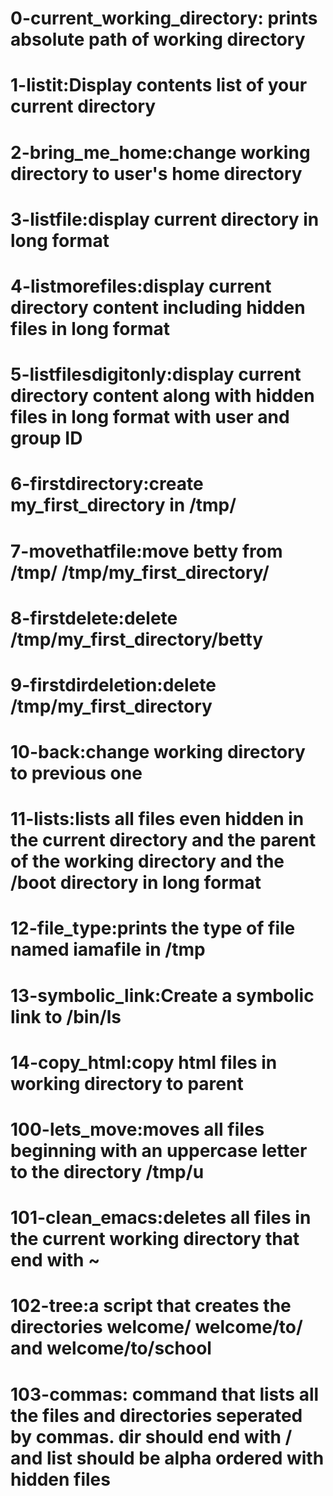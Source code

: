 # 0-current_working_directory: prints absolute path of working directory
# 1-listit:Display contents list of your current directory
# 2-bring_me_home:change working directory to user's home directory
# 3-listfile:display current directory in long format
# 4-listmorefiles:display current directory content including hidden files in long format
# 5-listfilesdigitonly:display current directory content along with hidden files in long format with user and group ID
# 6-firstdirectory:create my_first_directory in /tmp/
# 7-movethatfile:move betty from /tmp/ /tmp/my_first_directory/
# 8-firstdelete:delete /tmp/my_first_directory/betty
# 9-firstdirdeletion:delete /tmp/my_first_directory
# 10-back:change working directory to previous one
# 11-lists:lists all files even hidden in the current directory and the parent of the working directory and the /boot directory in long format
# 12-file_type:prints the type of file named iamafile in /tmp
# 13-symbolic_link:Create a symbolic link to /bin/ls
# 14-copy_html:copy html files in working directory to parent
# 100-lets_move:moves all files beginning with an uppercase letter to the directory /tmp/u
# 101-clean_emacs:deletes all files in the current working directory that end with ~
# 102-tree:a script that creates the directories welcome/ welcome/to/ and welcome/to/school
# 103-commas: command that lists all the files and directories seperated by commas. dir should end with / and list should be alpha ordered with hidden files
